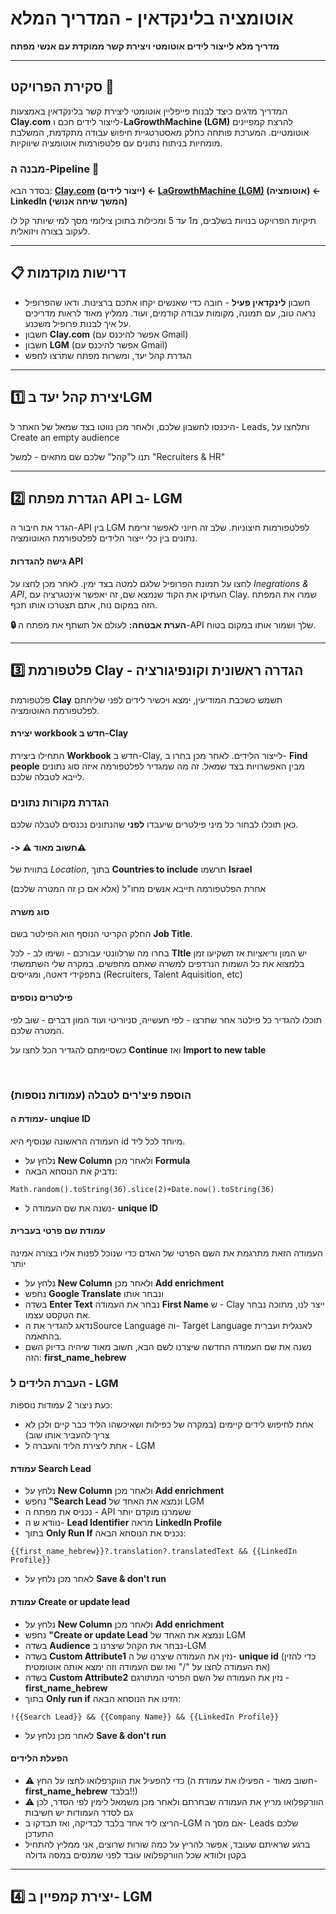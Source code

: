 #  אוטומציה בלינקדאין - המדריך המלא
**מדריך מלא לייצור לידים אוטומטי ויצירת קשר ממוקדת עם אנשי מפתח**

***

##  סקירת הפרויקט 🎯

המדריך מדגים כיצד לבנות פייפליין אוטומטי ליצירת קשר בלינקדאין באמצעות **Clay.com** לייצור לידים חכם ו-**LaGrowthMachine (LGM)** להרצת קמפיינים אוטומטיים.
המערכת פותחה כחלק מאסטרטגיית חיפוש עבודה מתקדמת, המשלבת מומחיות בניתוח נתונים עם פלטפורמות אוטומציה שיווקיות.



###  מבנה ה-Pipeline 🔨
בסדר הבא: **[Clay.com](https://www.clay.com/) (ייצור לידים) ← [LaGrowthMachine (LGM)](https://lagrowthmachine.com/) (אוטומציה) ← LinkedIn (המשך שיחה אנושי)**

 תיקיות הפרויקט בנויות בשלבים, מ1 עד 5 ומכילות בתוכן צילומי מסך למי שיותר קל לו לעקוב בצורה ויזואלית.
***
## 📋 דרישות מוקדמות

- חשבון **לינקדאין פעיל** - חובה כדי שאנשים יקחו אתכם ברצינות. ודאו שהפרופיל נראה טוב, עם תמונה, מקומות עבודה קודמים, ועוד. ממליץ מאוד לראות מדריכים על איך לבנות פרופיל משכנע.
- חשבון **Clay.com** (אפשר להיכנס עם Gmail)
- חשבון **LGM** (אפשר להיכנס עם Gmail)
- הגדרת קהל יעד, ומשרות מפתח שתרצו לחפש

***

## 1️⃣ יצירת קהל יעד בLGM
היכנסו לחשבון שלכם, ולאחר מכן נווטו בצד שמאל של האתר ל- Leads, ותלחצו על Create an empty audience

תנו ל"קהל" שלכם שם מתאים - למשל "Recruiters & HR"
***
## 2️⃣ הגדרת מפתח API ב- LGM

הגדר את חיבור ה-API בין LGM לפלטפורמות חיצוניות. שלב זה חיוני לאפשר זרימת נתונים בין כלי ייצור הלידים לפלטפורמת האוטומציה.

#### גישה להגדרות API
לחצו על תמונת הפרופיל שלגם למטה בצד ימין. לאחר מכן לחצו על *Inegrations & API*, העתיקו את הקוד שנמצא שם, זה יאפשר אינטגרציה עם Clay.
שמרו את המפתח הזה במקום נוח, אתם תצטרכו אותו תכף.


**🔒 הערת אבטחה:** לעולם אל תשתף את מפתח ה-API שלך ושמור אותו במקום בטוח.

***

## 3️⃣ פלטפורמת Clay - הגדרה ראשונית וקונפיגורציה

פלטפורמת **Clay** תשמש כשכבת המודיעין, ימצא ויכשיר לידים לפני שליחתם לפלטפורמת האוטומציה.

#### יצירת workbook חדש ב-Clay
התחילו ביצירת **Workbook** חדש ב-Clay, לייצור הלידים.
לאחר מכן בחרו ב- **Find people** מבין האפשרויות בצד שמאל.
זה מה שמגדיר לפלטפורמה איזה סוג נתונים לייבא לטבלה שלכם.

### הגדרת מקורות נתונים
כאן תוכלו לבחור כל מיני פילטרים שיעבדו **לפני** שהנתונים נכנסים לטבלה שלכם.
#### -> ⚠ חשוב מאוד⚠

בתווית של *Location*, בתוך **Countries to include** תרשמו **Israel**

אחרת הפלטפורמה תייבא אנשים מחו"ל (אלא אם כן זה המטרה שלכם)

#### סוג משרה
החלק הקריטי הנוסף הוא הפילטר בשם **Job Title**.

בחרו מה שרלוונטי עבורכם - ושימו לב - לכל **TItle** יש המון וריאציות אז תשקיעו זמן בלמצוא את כל השמות הנרדפים למשרה שאתם מחפשים.
במקרה שלי השתמשתי בתפקידי דאטה, ומגייסים (Recruiters, Talent Aquisition, etc)


#### פילטרים נוספים
תוכלו להגדיר כל פילטר אחר שתרצו - לפי תעשייה, סניוריטי ועוד המון דברים - שוב לפי המטרה שלכם.

כשסיימתם להגדיר הכל לחצו על **Continue** ואז **Import to new table**

<br>

### הוספת פיצ'רים לטבלה (עמודות נוספות)


#### עמודת ה- unqiue ID
העמודה הראשונה שנוסיף היא id מיוחד לכל ליד.

- נלחץ על **New Column**  ולאחר מכן **Formula**
- נדביק את הנוסחא הבאה:
~~~
Math.random().toString(36).slice(2)+Date.now().toString(36)
~~~
- נשנה את שם העמודה ל- **unique ID**

 #### עמודת שם פרטי בעברית
 העמודה הזאת מתרגמת את השם הפרטי של האדם כדי שנוכל לפנות אליו בצורה אמינה יותר
- נלחץ על **New Column**  ולאחר מכן **Add enrichment**
- נחפש **Google Translate** ונבחר אותו
- בשדה **Enter Text** נבחר את העמודה **First Name** ש - Clay ייצר לנו, מתוכה נבחר את הטקסט עצמו.
- נדאג להגדיר את הSource Language וה- Target Language לאנגלית ועברית בהתאמה.
- נשנה את שם העמודה החדשה שיצרנו לשם הבא, חשוב מאוד שיהיה בדיוק השם הזה: **first_name_hebrew**

### העברת הלידים ל - LGM
כעת ניצור 2 עמודות נוספות:
- אחת לחיפוש לידים קיימים (במקרה של כפילות ושאיכשהו הליד כבר קיים ולכן לא צריך להעביר אותו שוב)
- אחת ליצירת הליד והעברה ל - LGM

#### עמודת Search Lead
- נלחץ על **New Column**  ולאחר מכן **Add enrichment**
- נחפש **"Search Lead** ונמצא את האחד של LGM
- נכניס את מפתח ה - API ששמרנו מוקדם יותר
- נוודא ש ה- **Lead Identifier** מראה **LinkedIn Profile**
- בתוך **Only Run If** נכניס את הנוסחא הבאה:
  
~~~
{{first_name_hebrew}}?.translation?.translatedText && {{LinkedIn Profile}}
~~~

- לאחר מכן נלחץ על **Save & don't run**

#### עמודת Create or update lead
- נלחץ על **New Column**  ולאחר מכן **Add enrichment**
- נחפש **"Create or update Lead** ונמצא את האחד של LGM
- בשדה **Audience** נבחר את הקהל שיצרנו ב-LGM
- בשדה **Custom Attribute1** נזין את העמודה שיצרנו של ה- **unique id** (כדי להזין את העמודה לחצו על "/" ואז שם העמודה וזה ימצא אותה אוטומטית)
- בשדה **Custom Attribute2** נזין את העמודה של השם הפרטי המתורגם - **first_name_hebrew**
- בתוך **Only run if** הזינו את הנוסחא הבאה:
~~~
!{{Search Lead}} && {{Company Name}} && {{LinkedIn Profile}}
~~~
- לאחר מכן נלחץ על **Save & don't run**

#### הפעלת הלידים
- ⚠ כדי להפעיל את הווקרפלואו לחצו על החץ (חשוב מאוד - הפעילו את עמודת ה-**first_name_hebrew** בלבד!!)
- ⚠ הוורקפלואו מריץ את העמודה שבחרתם ולאחר מכן משמאל לימין לפי הסדר, לכן גם לסדר העמודות יש חשיבות
- הריצו ליד אחד בלבד לבדיקה, ואז תבדקו ב-LGM אם מסך ה- Leads שלכם התעדכן
- ברגע שראיתם שעובד, אפשר להריץ על כמה שורות שרוצים, אני ממליץ להתחיל בקטן ולוודא שכל הוורקפלואו עובד לפני שמנסים במסה גדולה

***

## 4️⃣ יצירת קמפיין ב- LGM

